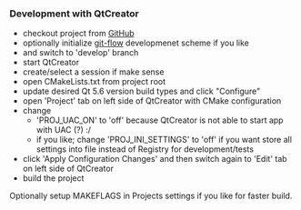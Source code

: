 ### Development with QtCreator
- checkout project from [GitHub](https://github.com/openconnect/openconnect-gui)
- optionally initialize [git-flow](http://danielkummer.github.io/git-flow-cheatsheet/) developmenet scheme if you like
- and switch to 'develop' branch
- start QtCreator
- create/select a session if make sense
- open CMakeLists.txt from project root
- update desired Qt 5.6 version build types and click "Configure"
- open 'Project' tab on left side of QtCreator with CMake configuration
- change
	- 'PROJ\_UAC\_ON' to 'off' because QtCreator is not able to start app with UAC (?) :/
	- if you like; change 'PROJ\_INI\_SETTINGS' to 'off' if you want store all settings into file instead of Registry for development/tests
- click 'Apply Configuration Changes' and then switch again to 'Edit' tab on left side of QtCreator
- build the project

Optionally setup MAKEFLAGS in Projects settings if you like for faster build.

